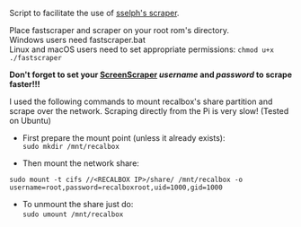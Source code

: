 Script to facilitate the use of [sselph's scraper](https://github.com/sselph/scraper/releases).

Place fastscraper and scraper on your root rom's directory.  
Windows users need fastscraper.bat  
Linux and macOS users need to set appropriate permissions: `chmod u+x ./fastscraper`

**Don't forget to set your [ScreenScraper](http://screenscraper.fr/) *username* and *password* to scrape faster!!!**

I used the following commands to mount recalbox's share partition and scrape over the network. Scraping directly from the Pi is very slow! (Tested on Ubuntu)

* First prepare the mount point (unless it already exists):  
`sudo mkdir /mnt/recalbox`

* Then mount the network share:  
```
sudo mount -t cifs //<RECALBOX IP>/share/ /mnt/recalbox -o username=root,password=recalboxroot,uid=1000,gid=1000
```

* To unmount the share just do:  
`sudo umount /mnt/recalbox`
